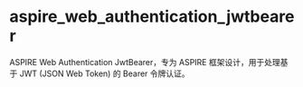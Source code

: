# aspire_web_authentication_jwtbearer

ASPIRE Web Authentication JwtBearer，专为 ASPIRE 框架设计，用于处理基于 JWT (JSON Web Token) 的 Bearer 令牌认证。